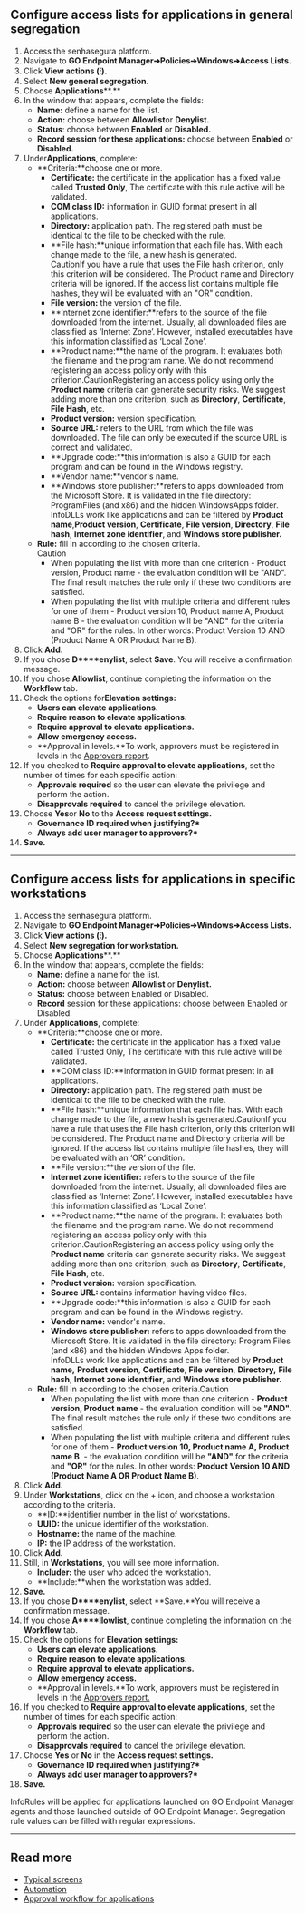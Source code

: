 ## Configure access lists for applications in general segregation

1. Access the senhasegura platform.
2. Navigate to **GO Endpoint Manager➔Policies➔Windows➔Access Lists.**
3. Click **View actions (⁝).**
4. Select **New general segregation.**
5. Choose **Applications****.**
6. In the window that appears, complete the fields:
	* **Name:** define a name for the list.
	* **Action:** choose between **Allowlist**or **Denylist.**
	* **Status**: choose between **Enabled** or **Disabled.**
	* **Record session for these applications:** choose between **Enabled** or **Disabled.**
7. Under**Applications**, complete:
	* **Criteria:**choose one or more.
		+ **Certificate:** the certificate in the application has a fixed value called **Trusted Only**, The certificate with this rule active will be validated.
		+ **COM class ID:** information in GUID format present in all applications.
		+ **Directory:** application path. The registered path must be identical to the file to be checked with the rule.
		+ **File hash:**unique information that each file has. With each change made to the file, a new hash is generated.  
		CautionIf you have a rule that uses the File hash criterion, only this criterion will be considered. The Product name and Directory criteria will be ignored. If the access list contains multiple file hashes, they will be evaluated with an "OR" condition.
		+ **File version:** the version of the file.
		+ **Internet zone identifier:**refers to the source of the file downloaded from the internet. Usually, all downloaded files are classified as ‘Internet Zone’. However, installed executables have this information classified as ‘Local Zone’.
		+ **Product name:**the name of the program. It evaluates both the filename and the program name. We do not recommend registering an access policy only with this criterion.CautionRegistering an access policy using only the **Product name** criteria can generate security risks. We suggest adding more than one criterion, such as **Directory**, **Certificate**, **File Hash**, etc.
		+ **Product version:** version specification.
		+ **Source URL:** refers to the URL from which the file was downloaded. The file can only be executed if the source URL is correct and validated.
		+ **Upgrade code:**this information is also a GUID for each program and can be found in the Windows registry.
		+ **Vendor name:**vendor's name.
		+ **Windows store publisher:**refers to apps downloaded from the Microsoft Store. It is validated in the file directory: ProgramFiles (and x86\) and the hidden WindowsApps folder.  
		InfoDLLs work like applications and can be filtered by **Product name**,**Product version**, **Certificate**, **File version**, **Directory**, **File hash**, **Internet zone identifier**, and **Windows store publisher.**
	* **Rule:** fill in according to the chosen criteria.  
	Caution
		+ When populating the list with more than one criterion \- Product version, Product name \- the evaluation condition will be "AND". The final result matches the rule only if these two conditions are satisfied.
		+ When populating the list with multiple criteria and different rules for one of them \- Product version 10, Product name A, Product name B \- the evaluation condition will be "AND" for the criteria and "OR" for the rules. In other words: Product Version 10 AND (Product Name A OR Product Name B).
8. Click **Add.**
9. If you chose **D****enylist**, select **Save**. You will receive a confirmation message.
10. If you chose **Allowlist**, continue completing the information on the **Workflow** tab.
11. Check the options for**Elevation settings:**
	* **Users can elevate applications.**
	* **Require reason to elevate applications.**
	* **Require approval to elevate applications.**
	* **Allow emergency access.**
	* **Approval in levels.**To work, approvers must be registered in levels in the [Approvers report](/v3-33/docs/en/go-endpoint-manager-windows-approval-workflow).
12. If you checked to **Require approval to elevate applications**, set the number of times for each specific action:
	* **Approvals required** so the user can elevate the privilege and perform the action.
	* **Disapprovals required** to cancel the privilege elevation.
13. Choose **Yes**or **No** to the **Access request settings.**
	* **Governance ID required when justifying?\***
	* **Always add user manager to approvers?\***
14. **Save.**



---

## Configure access lists for applications in specific workstations

1. Access the senhasegura platform.
2. Navigate to **GO Endpoint Manager➔Policies➔Windows➔Access Lists.**
3. Click **View actions (⁝).**
4. Select **New segregation for workstation.**
5. Choose **Applications****.**
6. In the window that appears, complete the fields:
	* **Name:** define a name for the list.
	* **Action:** choose between **Allowlist** or **Denylist.**
	* **Status:** choose between Enabled or Disabled.
	* **Record** session for these applications: choose between Enabled or Disabled.
7. Under **Applications**, complete:
	* **Criteria:**choose one or more.
		+ **Certificate:** the certificate in the application has a fixed value called Trusted Only, The certificate with this rule active will be validated.
		+ **COM class ID:**information in GUID format present in all applications.
		+ **Directory:** application path. The registered path must be identical to the file to be checked with the rule.
		+ **File hash:**unique information that each file has. With each change made to the file, a new hash is generated.CautionIf you have a rule that uses the File hash criterion, only this criterion will be considered. The Product name and Directory criteria will be ignored. If the access list contains multiple file hashes, they will be evaluated with an ‘OR’ condition.
		+ **File version:**the version of the file.
		+ **Internet zone identifier:** refers to the source of the file downloaded from the internet. Usually, all downloaded files are classified as ‘Internet Zone’. However, installed executables have this information classified as ‘Local Zone’.
		+ **Product name:**the name of the program. It evaluates both the filename and the program name. We do not recommend registering an access policy only with this criterion.CautionRegistering an access policy using only the **Product name** criteria can generate security risks. We suggest adding more than one criterion, such as **Directory**, **Certificate**, **File Hash**, etc.
		+ **Product version:** version specification.
		+ **Source URL:** contains information having video files.
		+ **Upgrade code:**this information is also a GUID for each program and can be found in the Windows registry.
		+ **Vendor name:** vendor's name.
		+ **Windows store publisher:** refers to apps downloaded from the Microsoft Store. It is validated in the file directory: Program Files (and x86\) and the hidden Windows Apps folder.  
		InfoDLLs work like applications and can be filtered by **Product name,** **Product version**, **Certificate**, **File version**, **Directory,** **File hash**, **Internet zone identifier**, and **Windows store publisher.**
	* **Rule:** fill in according to the chosen criteria.Caution
		+ When populating the list with more than one criterion \- **Product version, Product name** \- the evaluation condition will be **"AND"**. The final result matches the rule only if these two conditions are satisfied.
		+ When populating the list with multiple criteria and different rules for one of them \- **Product version 10, Product name A, Product name B**  \- the evaluation condition will be **"AND"** for the criteria and **"OR"** for the rules. In other words: **Product Version 10 AND (Product Name A OR Product Name B)**.
8. Click **Add.**
9. Under **Workstations**, click on the \+ icon, and choose a workstation according to the criteria.
	* **ID:**identifier number in the list of workstations.
	* **UUID:** the unique identifier of the workstation.
	* **Hostname:** the name of the machine.
	* **IP:** the IP address of the workstation.
10. Click **Add.**
11. Still, in **Workstations**, you will see more information.
	* **Includer:** the user who added the workstation.
	* **Include:**when the workstation was added.
12. **Save.**
13. If you chose **D****enylist**, select **Save.**You will receive a confirmation message.
14. If you chose **A****llowlist**, continue completing the information on the **Workflow** tab.
15. Check the options for **Elevation settings:**
	* **Users can elevate applications.**
	* **Require reason to elevate applications.**
	* **Require approval to elevate applications.**
	* **Allow emergency access.**
	* **Approval in levels.**To work, approvers must be registered in levels in the [Approvers report.](https://docs.senhasegura.io/v3-33/docs/en/go-endpoint-manager-windows-approval-workflow)
16. If you checked to **Require approval to elevate applications**, set the number of times for each specific action:
	* **Approvals required** so the user can elevate the privilege and perform the action.
	* **Disapprovals required** to cancel the privilege elevation.
17. Choose **Yes** or **No** in the **Access request settings.**
	* **Governance ID required when justifying?\***
	* **Always add user manager to approvers?\***
18. **Save.**

InfoRules will be applied for applications launched on GO Endpoint Manager agents and those launched outside of GO Endpoint Manager. Segregation rule values can be filled with regular expressions.



---

## Read more

* [Typical screens](https://docs.senhasegura.io/v3-33/docs/en/general-information-graphical-user-interface)
* [Automation](https://docs.senhasegura.io/v3-33/docs/en/go-endpoint-manager-windows-agent-automation)
* [Approval workflow for applications](https://docs.senhasegura.io/v3-33/docs/en/go-endpoint-manager-windows-approval-workflow)

